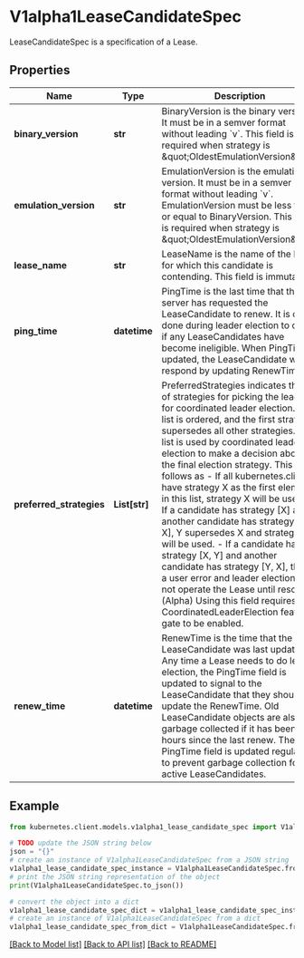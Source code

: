 # V1alpha1LeaseCandidateSpec

LeaseCandidateSpec is a specification of a Lease.

## Properties

Name | Type | Description | Notes
------------ | ------------- | ------------- | -------------
**binary_version** | **str** | BinaryVersion is the binary version. It must be in a semver format without leading &#x60;v&#x60;. This field is required when strategy is \&quot;OldestEmulationVersion\&quot; | [optional] 
**emulation_version** | **str** | EmulationVersion is the emulation version. It must be in a semver format without leading &#x60;v&#x60;. EmulationVersion must be less than or equal to BinaryVersion. This field is required when strategy is \&quot;OldestEmulationVersion\&quot; | [optional] 
**lease_name** | **str** | LeaseName is the name of the lease for which this candidate is contending. This field is immutable. | 
**ping_time** | **datetime** | PingTime is the last time that the server has requested the LeaseCandidate to renew. It is only done during leader election to check if any LeaseCandidates have become ineligible. When PingTime is updated, the LeaseCandidate will respond by updating RenewTime. | [optional] 
**preferred_strategies** | **List[str]** | PreferredStrategies indicates the list of strategies for picking the leader for coordinated leader election. The list is ordered, and the first strategy supersedes all other strategies. The list is used by coordinated leader election to make a decision about the final election strategy. This follows as - If all kubernetes.clients have strategy X as the first element in this list, strategy X will be used. - If a candidate has strategy [X] and another candidate has strategy [Y, X], Y supersedes X and strategy Y   will be used. - If a candidate has strategy [X, Y] and another candidate has strategy [Y, X], this is a user error and leader   election will not operate the Lease until resolved. (Alpha) Using this field requires the CoordinatedLeaderElection feature gate to be enabled. | 
**renew_time** | **datetime** | RenewTime is the time that the LeaseCandidate was last updated. Any time a Lease needs to do leader election, the PingTime field is updated to signal to the LeaseCandidate that they should update the RenewTime. Old LeaseCandidate objects are also garbage collected if it has been hours since the last renew. The PingTime field is updated regularly to prevent garbage collection for still active LeaseCandidates. | [optional] 

## Example

```python
from kubernetes.client.models.v1alpha1_lease_candidate_spec import V1alpha1LeaseCandidateSpec

# TODO update the JSON string below
json = "{}"
# create an instance of V1alpha1LeaseCandidateSpec from a JSON string
v1alpha1_lease_candidate_spec_instance = V1alpha1LeaseCandidateSpec.from_json(json)
# print the JSON string representation of the object
print(V1alpha1LeaseCandidateSpec.to_json())

# convert the object into a dict
v1alpha1_lease_candidate_spec_dict = v1alpha1_lease_candidate_spec_instance.to_dict()
# create an instance of V1alpha1LeaseCandidateSpec from a dict
v1alpha1_lease_candidate_spec_from_dict = V1alpha1LeaseCandidateSpec.from_dict(v1alpha1_lease_candidate_spec_dict)
```
[[Back to Model list]](../README.md#documentation-for-models) [[Back to API list]](../README.md#documentation-for-api-endpoints) [[Back to README]](../README.md)


